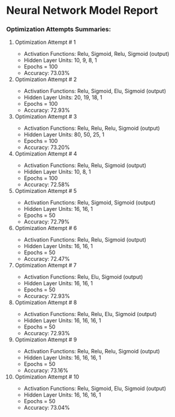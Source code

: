 <h1>Neural Network Model Report</h1>

<h3>Optimization Attempts Summaries:</h3>
<ol>
  <li>Optimization Attempt # 1</li>
    <ul>
      <li>Activation Functions: Relu, Sigmoid, Relu, Sigmoid (output)</li>
      <li>Hidden Layer Units: 10, 9, 8, 1</li>
      <li>Epochs = 100</li>
      <li>Accuracy: 73.03%</li>
    </ul>
  <li>Optimization Attempt # 2</li>
    <ul>
      <li>Activation Functions: Relu, Sigmoid, Elu, Sigmoid (output)</li>
      <li>Hidden Layer Units: 20, 19, 18, 1</li>
      <li>Epochs = 100</li>
      <li>Accuracy: 72.93%</li>
    </ul>
  <li>Optimization Attempt # 3</li>
    <ul>
      <li>Activation Functions: Relu, Relu, Relu, Sigmoid (output)</li>
      <li>Hidden Layer Units: 80, 50, 25, 1</li>
      <li>Epochs = 100</li>
      <li>Accuracy: 73.20%</li>
    </ul>
  <li>Optimization Attempt # 4</li>
    <ul>
      <li>Activation Functions: Relu, Relu, Sigmoid (output)</li>
      <li>Hidden Layer Units: 10, 8, 1</li>
      <li>Epochs = 100</li>
      <li>Accuracy: 72.58%</li>
    </ul>
  <li>Optimization Attempt # 5</li>
    <ul>
      <li>Activation Functions: Relu, Sigmoid, Sigmoid (output)</li>
      <li>Hidden Layer Units: 16, 16, 1</li>
      <li>Epochs = 50</li>
      <li>Accuracy: 72.79%</li>
    </ul>
  <li>Optimization Attempt # 6</li>
    <ul>
      <li>Activation Functions: Relu, Relu, Sigmoid (output)</li>
      <li>Hidden Layer Units: 16, 16, 1</li>
      <li>Epochs = 50</li>
      <li>Accuracy: 72.47%</li>
    </ul>
  <li>Optimization Attempt # 7</li>
    <ul>
      <li>Activation Functions: Relu, Elu, Sigmoid (output)</li>
      <li>Hidden Layer Units: 16, 16, 1</li>
      <li>Epochs = 50</li>
      <li>Accuracy: 72.93%</li>
    </ul>
  <li>Optimization Attempt # 8</li>
    <ul>
      <li>Activation Functions: Relu, Relu, Elu, Sigmoid (output)</li>
      <li>Hidden Layer Units: 16, 16, 16, 1</li>
      <li>Epochs = 50</li>
      <li>Accuracy: 72.93%</li>
    </ul>
  <li>Optimization Attempt # 9</li>
    <ul>
      <li>Activation Functions: Relu, Relu, Relu, Sigmoid (output)</li>
      <li>Hidden Layer Units: 16, 16, 16, 1</li>
      <li>Epochs = 50</li>
      <li>Accuracy: 73.16%</li>
    </ul>
  <li>Optimization Attempt # 10</li>
    <ul>
      <li>Activation Functions: Relu, Sigmoid, Elu, Sigmoid (output)</li>
      <li>Hidden Layer Units: 16, 16, 16, 1</li>
      <li>Epochs = 50</li>
      <li>Accuracy: 73.04%</li>
    </ul>  
</ol>
